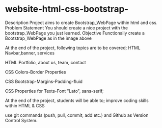 # website-html-css-bootstrap-
Description
Project aims to create Bootstrap_WebPage within html and css.
Problem Statement
You should create a nice project with the bootstrap_WebPage you just learned.
Objective
Functionally create a Bootstrap_WebPage as in the image above

At the end of the project, following topics are to be covered;
HTML Navbar,banner, services

HTML Portfolio, about us, team, contact

CSS Colors-Border Properties

CSS Bootstrap-Margins-Padding-fluid

CSS Properties for Texts-Font "Lato", sans-serif;

At the end of the project, students will be able to;
improve coding skills within HTML & CSS

use git commands (push, pull, commit, add etc.) and Github as Version Control System.
